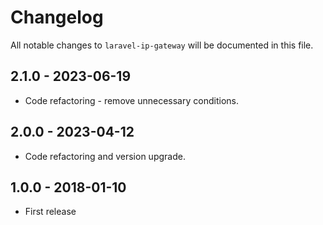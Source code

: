 # Changelog

All notable changes to `laravel-ip-gateway` will be documented in this file.

## 2.1.0 - 2023-06-19

- Code refactoring - remove unnecessary conditions.

## 2.0.0 - 2023-04-12

- Code refactoring and version upgrade.

## 1.0.0 - 2018-01-10

- First release
